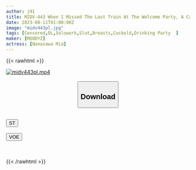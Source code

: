 ```yaml
---
author: j91
title: MIDV-443 When I Missed The Last Train At The Welcome Party, A Carnivorous New Graduate Girl Whispered, Would You Like To Stay At My Senior's House? I Lost Temptation And Had Sex Many Times Mia Nanasawa
date: 2023-08-11T01:00:00Z
image: "midv443pl.jpg"
tags: [Censored,OL,Solowork,Slut,Breasts,Cuckold,Drinking Party	 ]
maker: [MOODYZ]
actress: [Nanasawa Mia]
---
```



{{< rawhtml >}}

<div class="video" data-videoid="vpGwB4XQprhByZ">
    <a href="javascript:;">
        <img src="https://my.j91.asia/posts/midv443pl/midv443pl.jpg" width="WIDTH" height="HEIGHT" alt="midv443pl.mp4" loading="lazy">
    </a>
</div>

<script type="text/javascript" src="https://j91.asia/asset/on-demand-st.js"></script>

<br>
  <link rel="stylesheet" href="https://j91.asia/asset/bs5.css">
  
  <center>
  <button class="btn btn-primary" type="button" data-bs-toggle="collapse" data-bs-target=".multi-collapse" aria-expanded="false" aria-controls="multiCollapseExample1 multiCollapseExample2"><h2>Download</h2></button></center>
</p>
<div class="row">
  <div class="col">
    <div class="collapse multi-collapse" id="multiCollapseExample1">
      <div class="card card-body">
	      	      <br>
<div class="buttons">  
<a href="https://streamtape.to/v/vpGwB4XQprhByZ"><button class="btn-hover color-3"><i class="fa fa-download"></i> ST</button></a></div>
    </div>
  </div>
</div>
  <div class="col">
    <div class="collapse multi-collapse" id="multiCollapseExample2">
      <div class="card card-body">
	      <br>
<div class="buttons">
    <a href="https://voe.sx/as58yf6zleeb"><button class="btn-hover color-9"><i class="fa fa-download"></i> VOE</button></a></div>
<br><br>
      </div>
    </div>
  </div>
</div>

{{< /rawhtml >}}
